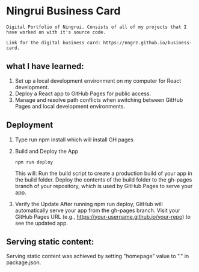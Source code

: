 # Ningrui Business Card

    Digital Portfolio of Ningrui. Consists of all of my projects that I have worked on with it's source code.

    Link for the digital business card: https://nngrz.github.io/business-card.


## what I have learned:
1. Set up a local development environment on my computer for React development.
2. Deploy a React app to GitHub Pages for public access.
3. Manage and resolve path conflicts when switching between GitHub Pages and local development environments.

## Deployment
1. Type run npm install which will install GH pages
2. Build and Deploy the App
    ```
    npm run deploy
    ```

    This will:
    Run the build script to create a production build of your app in the build folder.
    Deploy the contents of the build folder to the gh-pages branch of your repository, which is used by GitHub Pages to serve your app.

3. Verify the Update
    After running npm run deploy, GitHub will automatically serve your app from the gh-pages branch. Visit your GitHub Pages URL (e.g., https://your-username.github.io/your-repo) to see the updated app.

## Serving static content:
Serving static content was achieved by setting "homepage" value to "." in package.json.